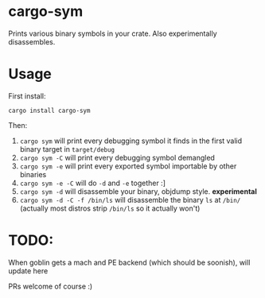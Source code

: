 # cargo-sym
Prints various binary symbols in your crate. Also experimentally disassembles.

# Usage

First install:

`cargo install cargo-sym`

Then:

1. `cargo sym` will print every debugging symbol it finds in the first valid binary target in `target/debug`
2. `cargo sym -C` will print every debugging symbol demangled
3. `cargo sym -e` will print every exported symbol importable by other binaries
4. `cargo sym -e -C` will do `-d` and `-e` together :]
5. `cargo sym -d` will disassemble your binary, objdump style. **experimental**
6. `cargo sym -d -C -f /bin/ls` will disassemble the binary `ls` at `/bin/` (actually most distros strip `/bin/ls` so it actually won't)

# TODO:

When goblin gets a mach and PE backend (which should be soonish), will update here

PRs welcome of course :)